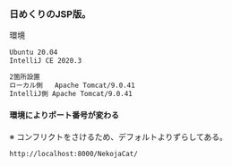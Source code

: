 ### 日めくりのJSP版。

環境

```markdown
Ubuntu 20.04
IntelliJ CE 2020.3

2箇所設置
ローカル側   Apache Tomcat/9.0.41
IntelliJ側 Apache Tomcat/9.0.41 
```

#### 環境によりポート番号が変わる

※ コンフリクトをさけるため、デフォルトよりずらしてある。

```markdown
http://localhost:8000/NekojaCat/
```
